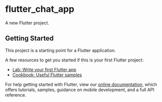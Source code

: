 # flutter_chat_app

A new Flutter project.

## Getting Started

This project is a starting point for a Flutter application.

A few resources to get you started if this is your first Flutter project:

- [Lab: Write your first Flutter app](https://flutter.dev/docs/get-started/codelab)
- [Cookbook: Useful Flutter samples](https://flutter.dev/docs/cookbook)

For help getting started with Flutter, view our
[online documentation](https://flutter.dev/docs), which offers tutorials,
samples, guidance on mobile development, and a full API reference.

<!-- # Miscellaneous

_.class
_.log
_.pyc
_.swp
.DS_Store
.atom/
.buildlog/
.history
.svn/
gen

# IntelliJ related

_.iml
_.ipr
\*.iws
.idea

# The .vscode folder contains launch configuration and tasks you configure in

# VS Code which you may wish to be included in version control, so this line

# is commented out by default.

# .vscode/

# Flutter/Dart/Pub related

**/doc/api/
**/ios/Flutter/.last_build_id
.dart_tool/
.flutter-plugins
.flutter-plugins-dependencies
.packages
.pub-cache/
.pub/
/build/

# Web related

lib/generated_plugin_registrant.dart

# Symbolication related

app.\*.symbols

# Obfuscation related

app.\*.map.json -->
